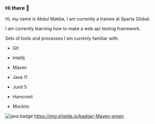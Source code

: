 ### Hi there 👋

Hi, my name is Abdul Makba, I am currently a trainee at Sparta Global.

I am currently learning how to make a web api testing framework.


Sets of tools and processes I am currenly familiar with:

- Git

- Intellij

- Maven

- Java 11

- Junit 5

- Hamcrest

- Mockito

![java badge](https://img.shields.io/badge/-Java-007396?style=for-the-badge&logo=java&logoColor=fff)
https://img.shields.io/badge/-Maven-green


<!--Here are some ideas to get you started:

- 🔭 I’m currently working on ...
- 🌱 I’m currently learning ...
- 👯 I’m looking to collaborate on ...
- 🤔 I’m looking for help with ...
- 💬 Ask me about ...
- 📫 How to reach me: ...
- 😄 Pronouns: ...
- ⚡ Fun fact: ...
-->
